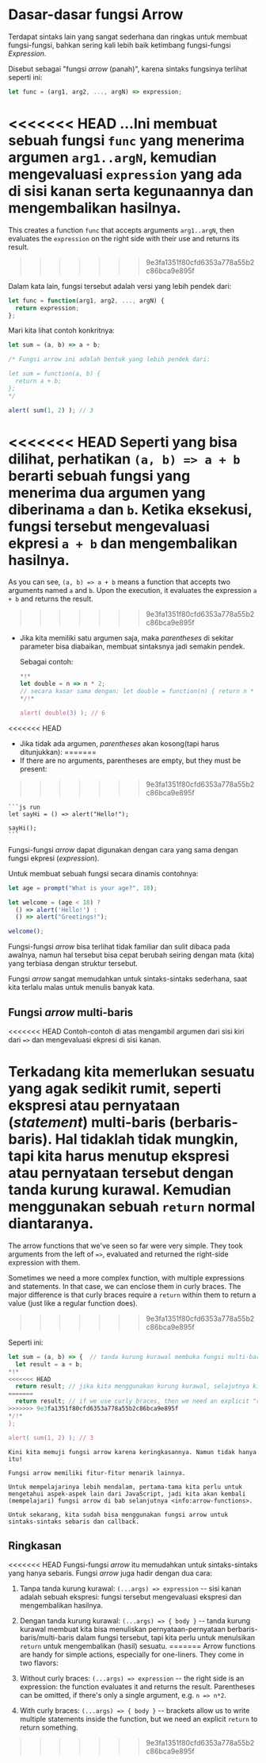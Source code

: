 # Dasar-dasar fungsi Arrow

Terdapat sintaks lain yang sangat sederhana dan ringkas untuk membuat fungsi-fungsi, bahkan sering kali lebih baik ketimbang fungsi-fungsi *Expression*.

Disebut sebagai "fungsi *arrow* (panah)", karena sintaks fungsinya terlihat seperti ini:

```js
let func = (arg1, arg2, ..., argN) => expression;
```

<<<<<<< HEAD
...Ini membuat sebuah fungsi `func` yang menerima argumen `arg1..argN`, kemudian mengevaluasi `expression` yang ada di sisi kanan serta kegunaannya dan mengembalikan hasilnya.
=======
This creates a function `func` that accepts arguments `arg1..argN`, then evaluates the `expression` on the right side with their use and returns its result.
>>>>>>> 9e3fa1351f80cfd6353a778a55b2c86bca9e895f

Dalam kata lain, fungsi tersebut adalah versi yang lebih pendek dari:

```js
let func = function(arg1, arg2, ..., argN) {
  return expression;
};
```

Mari kita lihat contoh konkritnya:

```js run
let sum = (a, b) => a + b;

/* Fungsi arrow ini adalah bentuk yang lebih pendek dari:

let sum = function(a, b) {
  return a + b;
};
*/

alert( sum(1, 2) ); // 3
```

<<<<<<< HEAD
Seperti yang bisa dilihat, perhatikan `(a, b) => a + b` berarti sebuah fungsi yang menerima dua argumen yang diberinama `a` dan `b`. Ketika eksekusi, fungsi tersebut mengevaluasi ekpresi `a + b` dan mengembalikan hasilnya.
=======
As you can see, `(a, b) => a + b` means a function that accepts two arguments named `a` and `b`. Upon the execution, it evaluates the expression `a + b` and returns the result.
>>>>>>> 9e3fa1351f80cfd6353a778a55b2c86bca9e895f

- Jika kita memiliki satu argumen saja, maka *parentheses* di sekitar parameter bisa diabaikan, membuat sintaksnya jadi semakin pendek.

    Sebagai contoh:

    ```js run
    *!*
    let double = n => n * 2;
    // secara kasar sama dengan: let double = function(n) { return n * 2 }
    */!*

    alert( double(3) ); // 6
    ```

<<<<<<< HEAD
- Jika tidak ada argumen, *parentheses* akan kosong(tapi harus ditunjukkan):
=======
- If there are no arguments, parentheses are empty, but they must be present:
>>>>>>> 9e3fa1351f80cfd6353a778a55b2c86bca9e895f

    ```js run
    let sayHi = () => alert("Hello!");

    sayHi();
    ```

Fungsi-fungsi *arrow* dapat digunakan dengan cara yang sama dengan fungsi ekpresi (*expression*).

Untuk membuat sebuah fungsi secara dinamis contohnya:

```js run
let age = prompt("What is your age?", 18);

let welcome = (age < 18) ?
  () => alert('Hello!') :
  () => alert("Greetings!");

welcome();
```

Fungsi-fungsi *arrow* bisa terlihat tidak familiar dan sulit dibaca pada awalnya, namun hal tersebut bisa cepat berubah seiring dengan mata (kita) yang terbiasa dengan struktur tersebut.

Fungsi *arrow* sangat memudahkan untuk sintaks-sintaks sederhana, saat kita terlalu malas untuk menulis banyak kata.

## Fungsi *arrow* multi-baris

<<<<<<< HEAD
Contoh-contoh di atas mengambil argumen dari sisi kiri dari `=>` dan mengevaluasi ekpresi di sisi kanan.

Terkadang kita memerlukan sesuatu yang agak sedikit rumit, seperti ekspresi atau pernyataan (*statement*) multi-baris (berbaris-baris). Hal tidaklah tidak mungkin, tapi kita harus menutup ekspresi atau pernyataan tersebut dengan tanda kurung kurawal. Kemudian menggunakan sebuah `return` normal diantaranya.
=======
The arrow functions that we've seen so far were very simple. They took arguments from the left of `=>`, evaluated and returned the right-side expression with them.

Sometimes we need a more complex function, with multiple expressions and statements. In that case, we can enclose them in curly braces. The major difference is that curly braces require a `return` within them to return a value (just like a regular function does).
>>>>>>> 9e3fa1351f80cfd6353a778a55b2c86bca9e895f

Seperti ini:

```js run
let sum = (a, b) => {  // tanda kurung kurawal membuka fungsi multi-baris
  let result = a + b;
*!*
<<<<<<< HEAD
  return result; // jika kita menggunakan kurung kurawal, selajutnya kita perlu menuliskan "return" 
=======
  return result; // if we use curly braces, then we need an explicit "return"
>>>>>>> 9e3fa1351f80cfd6353a778a55b2c86bca9e895f
*/!*
};

alert( sum(1, 2) ); // 3
```

```smart header="More to come"
Kini kita memuji fungsi arrow karena keringkasannya. Namun tidak hanya itu!

Fungsi arrow memiliki fitur-fitur menarik lainnya.

Untuk mempelajarinya lebih mendalam, pertama-tama kita perlu untuk mengetahui aspek-aspek lain dari JavaScript, jadi kita akan kembali (mempelajari) fungsi arrow di bab selanjutnya <info:arrow-functions>.

Untuk sekarang, kita sudah bisa menggunakan fungsi arrow untuk sintaks-sintaks sebaris dan callback.
```

## Ringkasan

<<<<<<< HEAD
Fungsi-fungsi *arrow* itu memudahkan untuk sintaks-sintaks yang hanya sebaris. Fungsi *arrow* juga hadir dengan dua cara:

1. Tanpa tanda kurung kurawal: `(...args) => expression` -- sisi kanan adalah sebuah ekspresi: fungsi tersebut mengevaluasi ekspresi dan mengembalikan hasilnya.
2. Dengan tanda kurung kurawal: `(...args) => { body }` -- tanda kurung kurawal membuat kita bisa menuliskan pernyataan-pernyataan berbaris-baris/multi-baris dalam fungsi tersebut, tapi kita perlu untuk menulsikan `return` untuk mengembalikan (hasil) sesuatu.
=======
Arrow functions are handy for simple actions, especially for one-liners. They come in two flavors:

1. Without curly braces: `(...args) => expression` -- the right side is an expression: the function evaluates it and returns the result. Parentheses can be omitted, if there's only a single argument, e.g. `n => n*2`.
2. With curly braces: `(...args) => { body }` -- brackets allow us to write multiple statements inside the function, but we need an explicit `return` to return something.
>>>>>>> 9e3fa1351f80cfd6353a778a55b2c86bca9e895f
